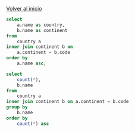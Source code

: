 [Volver al inicio](../../README.md)

```sql
select
	a.name as country,
	b.name as continent
from
	country a
inner join continent b on
	a.continent = b.code
order by
	a.name asc;
```

```sql
select
	count(*),
	b.name
from
	country a
inner join continent b on a.continent = b.code
group by
	b.name
order by
	count(*) asc
```
